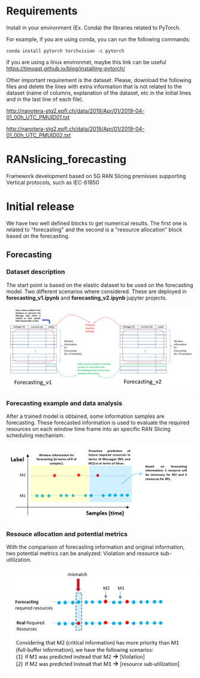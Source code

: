 # Requirements
Install in your environment (Ex. Conda) the libraries related to PyTorch. 

For example, if you are using conda, you can run the following commands:

```shell
conda install pytorch torchvision -c pytorch
```

If you are using a linux environmet, maybe this link can be useful https://timoast.github.io/blog/installing-pytorch/

Other important requirement is the dataset. Please, download the following files and delete the lines with extra information that is not related to the dataset (name of columns, explanation of the dataset, etc in the initial lines and in the last line of each file).

http://nanotera-stg2.epfl.ch/data/2019/Apr/01/2019-04-01_00h_UTC_PMUID01.txt

http://nanotera-stg2.epfl.ch/data/2019/Apr/01/2019-04-01_00h_UTC_PMUID02.txt



# RANslicing_forecasting
Framework development based on 5G RAN Slicing premisses supporting Vertical protocols, such as IEC-61850

# Initial release
We have two well defined blocks to get numerical results. The first one is related to "forecasting" and the second is a "resource allocation" block based on the forecasting.

## Forecasting
### Dataset description
The start point is based on the elastic dataset to be used on the forecasting model. Two different scenarios where considered. These are deployed in **forecasting_v1.ipynb** and **forecasting_v2.ipynb** jupyter projects.

![dataset, features, and labels](images/architecturedataset.png)

### Forecasting example and data analysis
After a trained model is obtained, some information samples are forecasting. These forecasted information is used to evaluate the required resources on each window time frame into an specific RAN Slicing scheduling mechanism.

![Proactive prediction and necessarily resources per slice or message type](images/forecasting_output.png)

### Resouce allocation and potential metrics
With the comparison of forecasting information and original information, two potential metrics can be analyzed: Violation and resource sub-utilization.

![metrics based on forecasted information](images/resourceallocation_metrics.png)
